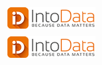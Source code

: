 

![](https://github.com/MarkPlatvoet/markplatvoet.github.io/blob/main/InToData_rgb_kleur_LR.png)



![alt text](https://github.com/MarkPlatvoet/markplatvoet.github.io/blob/main/InToData_rgb_kleur_LR.png?raw=true)
